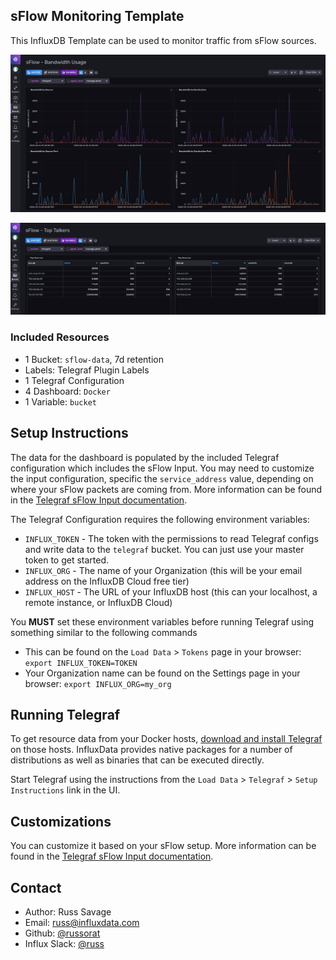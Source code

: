 ## sFlow Monitoring Template

This InfluxDB Template can be used to monitor traffic from sFlow sources.

![sFlow Bandwidth Screenshot](img/sflow_dashboard_1.png)

![sFlow Top Talkers Screenshot](img/sflow_dashboard_2.png)

### Included Resources

- 1 Bucket: `sflow-data`, 7d retention
- Labels: Telegraf Plugin Labels
- 1 Telegraf Configuration
- 4 Dashboard: `Docker`
- 1 Variable: `bucket`

## Setup Instructions
    
  The data for the dashboard is populated by the included Telegraf configuration which includes the sFlow Input. You may need to customize the input configuration, specific the `service_address` value, depending on where your sFlow packets are coming from. More information can be found in the [Telegraf sFlow Input documentation](https://github.com/influxdata/telegraf/tree/master/plugins/inputs/sflow).
  
  The Telegraf Configuration requires the following environment variables:
    
  - `INFLUX_TOKEN` - The token with the permissions to read Telegraf configs and write data to the `telegraf` bucket. You can just use your master token to get started.
  - `INFLUX_ORG` - The name of your Organization (this will be your email address on the InfluxDB Cloud free tier)
  - `INFLUX_HOST` - The URL of your InfluxDB host (this can your localhost, a remote instance, or InfluxDB Cloud)

  You **MUST** set these environment variables before running Telegraf using something similar to the following commands
    
  - This can be found on the `Load Data` > `Tokens` page in your browser: `export INFLUX_TOKEN=TOKEN`
  - Your Organization name can be found on the Settings page in your browser: `export INFLUX_ORG=my_org`

## Running Telegraf

  To get resource data from your Docker hosts, [download and install Telegraf](https://portal.influxdata.com/downloads/) on those hosts. InfluxData provides native packages for a number of distributions as well as binaries that can be executed directly.

  Start Telegraf using the instructions from the `Load Data` > `Telegraf` > `Setup Instructions` link in the UI.

## Customizations

You can customize it based on your sFlow setup. More information can be found in the [Telegraf sFlow Input documentation](https://github.com/influxdata/telegraf/tree/master/plugins/inputs/sflow).

## Contact

- Author: Russ Savage
- Email: russ@influxdata.com
- Github: [@russorat](https://github.com/russorat)
- Influx Slack: [@russ](https://influxdata.com/slack)